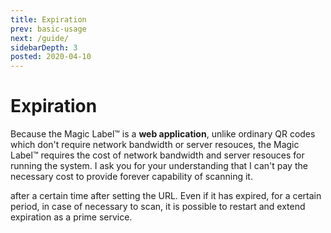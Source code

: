 ```yaml
---
title: Expiration
prev: basic-usage
next: /guide/
sidebarDepth: 3
posted: 2020-04-10
---
```

# Expiration

Because the Magic Label™ is a <b>web application</b>, unlike ordinary QR codes which don't require network bandwidth or server resouces, the Magic Label™ requires the cost of network bandwidth and server resouces for running the system. I ask you for your understanding that I can't pay the necessary cost to provide forever capability of scanning it.   


after a certain time after setting the URL. Even if it has expired, for a certain period, in case of necessary to scan, it is possible to restart and extend expiration as a prime service.